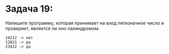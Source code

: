 # Задача 19: 

  Напишите программу, которая принимает на вход пятизначное число и проверяет, является ли оно палиндромом.

```
14212 -> нет
12821 -> да
23432 -> да

```
